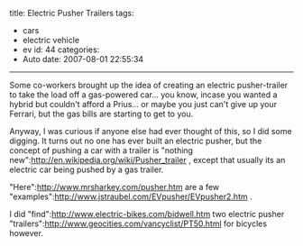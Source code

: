 title: Electric Pusher Trailers
tags:
  - cars
  - electric vehicle
  - ev
id: 44
categories:
  - Auto
date: 2007-08-01 22:55:34
---

Some co-workers brought up the idea of creating an electric pusher-trailer to take the load off a gas-powered car... you know, incase you wanted a hybrid but couldn't afford a Prius... or maybe you just can't give up your Ferrari, but the gas bills are starting to get to you.

Anyway, I was curious if anyone else had ever thought of this, so I did some digging. It turns out no one has ever built an electric pusher, but the concept of pushing a car with a trailer is "nothing new":http://en.wikipedia.org/wiki/Pusher_trailer , except that usually its an electric car being pushed by a gas trailer.

"Here":http://www.mrsharkey.com/pusher.htm are a few "examples":http://www.jstraubel.com/EVpusher/EVpusher2.htm .

I did "find":http://www.electric-bikes.com/bidwell.htm two electric pusher "trailers":http://www.geocities.com/vancyclist/PT50.html for bicycles however.
